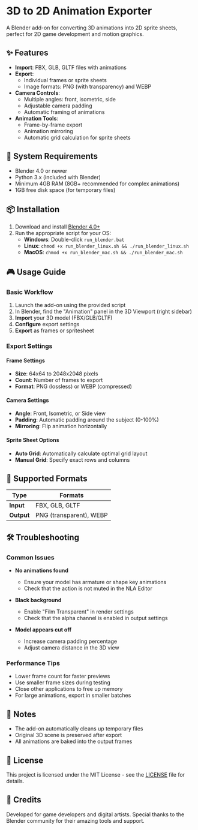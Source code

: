 # 3D to 2D Animation Exporter

A Blender add-on for converting 3D animations into 2D sprite sheets, perfect for 2D game development and motion graphics.

## ✨ Features

- **Import**: FBX, GLB, GLTF files with animations
- **Export**: 
  - Individual frames or sprite sheets
  - Image formats: PNG (with transparency) and WEBP
- **Camera Controls**:
  - Multiple angles: front, isometric, side
  - Adjustable camera padding
  - Automatic framing of animations
- **Animation Tools**:
  - Frame-by-frame export
  - Animation mirroring
  - Automatic grid calculation for sprite sheets

## 🚀 System Requirements

- Blender 4.0 or newer
- Python 3.x (included with Blender)
- Minimum 4GB RAM (8GB+ recommended for complex animations)
- 1GB free disk space (for temporary files)

## 📦 Installation

1. Download and install [Blender 4.0+](https://www.blender.org/download/)
2. Run the appropriate script for your OS:
   - **Windows**: Double-click `run_blender.bat`
   - **Linux**: `chmod +x run_blender_linux.sh && ./run_blender_linux.sh`
   - **MacOS**: `chmod +x run_blender_mac.sh && ./run_blender_mac.sh`

## 🎮 Usage Guide

### Basic Workflow
1. Launch the add-on using the provided script
2. In Blender, find the "Animation" panel in the 3D Viewport (right sidebar)
3. **Import** your 3D model (FBX/GLB/GLTF)
4. **Configure** export settings
5. **Export** as frames or spritesheet

### Export Settings

#### Frame Settings
- **Size**: 64x64 to 2048x2048 pixels
- **Count**: Number of frames to export
- **Format**: PNG (lossless) or WEBP (compressed)

#### Camera Settings
- **Angle**: Front, Isometric, or Side view
- **Padding**: Automatic padding around the subject (0-100%)
- **Mirroring**: Flip animation horizontally

#### Sprite Sheet Options
- **Auto Grid**: Automatically calculate optimal grid layout
- **Manual Grid**: Specify exact rows and columns

## 🔄 Supported Formats

| Type      | Formats                     |
|-----------|----------------------------|
| **Input** | FBX, GLB, GLTF             |
| **Output**| PNG (transparent), WEBP    |

## 🛠️ Troubleshooting

### Common Issues
- **No animations found**
  - Ensure your model has armature or shape key animations
  - Check that the action is not muted in the NLA Editor

- **Black background**
  - Enable "Film Transparent" in render settings
  - Check that the alpha channel is enabled in output settings

- **Model appears cut off**
  - Increase camera padding percentage
  - Adjust camera distance in the 3D view

### Performance Tips
- Lower frame count for faster previews
- Use smaller frame sizes during testing
- Close other applications to free up memory
- For large animations, export in smaller batches

## 📝 Notes
- The add-on automatically cleans up temporary files
- Original 3D scene is preserved after export
- All animations are baked into the output frames

## 📄 License

This project is licensed under the MIT License - see the [LICENSE](LICENSE) file for details.

## 🙏 Credits

Developed for game developers and digital artists.
Special thanks to the Blender community for their amazing tools and support.
